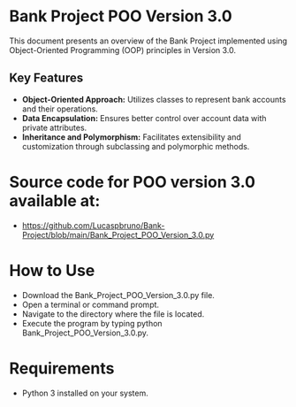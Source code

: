 # Bank Project POO Version 3.0

This document presents an overview of the Bank Project implemented using Object-Oriented Programming (OOP) principles in Version 3.0.

## Key Features

- **Object-Oriented Approach:** Utilizes classes to represent bank accounts and their operations.
- **Data Encapsulation:** Ensures better control over account data with private attributes.
- **Inheritance and Polymorphism:** Facilitates extensibility and customization through subclassing and polymorphic methods.


# Source code for POO version 3.0 available at:
- https://github.com/Lucaspbruno/Bank-Project/blob/main/Bank_Project_POO_Version_3.0.py


# How to Use
- Download the Bank_Project_POO_Version_3.0.py file.
- Open a terminal or command prompt.
- Navigate to the directory where the file is located.
- Execute the program by typing python Bank_Project_POO_Version_3.0.py.

# Requirements
- Python 3 installed on your system.
